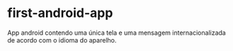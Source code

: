 # first-android-app
App android contendo uma única tela e uma mensagem internacionalizada de acordo com o idioma do aparelho.
